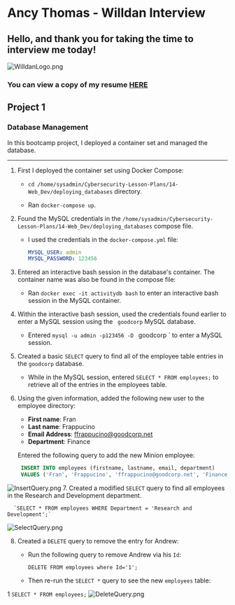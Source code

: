 # Ancy Thomas - Willdan Interview

## Hello, and thank you for taking the time to interview me today!
![WilldanLogo.png](https://github.com/AncyThomas-dev/WilldanInterview/blob/main/Images/WilldanLogo.png)








### You can view a copy of my resume [HERE](https://github.com/AncyThomas-dev/WilldanInterview/blob/main/Ancy_Thomas_Resume.pdf)

## Project 1
### Database Management

In this bootcamp project, I deployed a container set and managed the database. 

---

1. First I deployed the container set using Docker Compose:

    - `cd /home/sysadmin/Cybersecurity-Lesson-Plans/14-Web_Dev/deploying_databases` directory. 

    - Ran `docker-compose up`.

    
2. Found the MySQL credentials in the `/home/sysadmin/Cybersecurity-Lesson-Plans/14-Web_Dev/deploying_databases` compose file.

    - I used the credentials in the `docker-compose.yml` file:

      ```YAML
      MYSQL_USER: admin
      MYSQL_PASSWORD: 123456
      ```

3. Entered an interactive bash session in the database's container. The container name was also be found in the compose file:

    - Ran `docker exec -it activitydb bash` to enter an interactive bash session in the MySQL container.

4. Within the interactive bash session, used the credentials found earlier to enter a MySQL session using the ` goodcorp` MySQL database.

    - Entered `mysql -u admin -p123456 -D ` goodcorp ` to enter a MySQL session.

5. Created a basic `SELECT` query to find all of the employee table entries in the ` goodcorp ` database.

    - While in the MySQL session, entered `SELECT * FROM employees;` to retrieve all of the entries in the employees table.

6. Using the given information, added the following new user to the employee directory:

    - **First name**: Fran
    - **Last name**: Frappucino
    - **Email Address**: ffrappucino@goodcorp.net
    - **Department**: Finance

     Entered the following query to add the new Minion employee:

   ```SQL
    INSERT INTO employees (firstname, lastname, email, department)  
    VALUES ('Fran', 'Frappucino', 'ffrappucino@goodcorp.net', 'Finance');
    ```
![InsertQuery.png](https://github.com/AncyThomas-dev/WilldanInterview/blob/main/Images/SQL/InsertQuery.png)
7. Created a modified `SELECT` query to find all employees in the Research and Development department.

      `SELECT * FROM employees WHERE Department = 'Research and Development';`
![SelectQuery.png](https://github.com/AncyThomas-dev/WilldanInterview/blob/main/Images/SQL/SelectQuery.png)

8. Created a `DELETE` query to remove the entry for Andrew:

    - Run the following query to remove Andrew via his `Id`:

       `DELETE FROM employees where Id='1';`

    - Then re-run the `SELECT *` query to see the new `employees` table:

1       `SELECT * FROM employees;`
![DeleteQuery.png](https://github.com/AncyThomas-dev/WilldanInterview/blob/main/Images/SQL/DeleteQuery.png)
   

      




